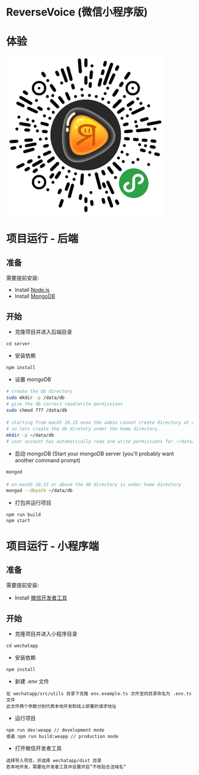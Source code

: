 # ReverseVoice (微信小程序版)

# 体验

![ 二维码](/static/qr.png)

# 项目运行 - 后端

## 准备
需要提前安装:
- Install [Node.js](https://nodejs.org/en/)
- Install [MongoDB](https://docs.mongodb.com/manual/installation/)

## 开始
- 克隆项目并进入后端目录
```
cd server
```
- 安装依赖
```
npm install
```
- 设置 mongoDB
```bash
# create the db directory
sudo mkdir -p /data/db
# give the db correct read/write permissions
sudo chmod 777 /data/db

# starting from macOS 10.15 even the admin cannot create directory at root
# so lets create the db diretory under the home directory.
mkdir -p ~/data/db
# user account has automatically read and write permissions for ~/data/db.
```
- 启动 mongoDB (Start your mongoDB server (you'll probably want another command prompt)
```bash
mongod

# on macOS 10.15 or above the db directory is under home directory
mongod --dbpath ~/data/db
```
-  打包并运行项目
```
npm run build
npm start
```

# 项目运行 - 小程序端
## 准备
需要提前安装:
- Install [微信开发者工具](https://developers.weixin.qq.com/miniprogram/dev/devtools/download.html)

## 开始
- 克隆项目并进入小程序目录
```
cd wechatapp
```
- 安装依赖
```
npm install
```

- 新建 .env 文件
```
在 wechatapp/src/utils 目录下克隆 env.example.ts 文件至同目录命名为 .env.ts 文件
此文件两个参数分别代表本地开发和线上部署的请求地址
```

-  运行项目
```
npm run dev:weapp // development mode
或者 npm run build:weapp // production mode
```

- 打开微信开发者工具
```
选择导入项目，并选择 wechatapp/dist 目录
若本地开发，需要在开发者工具中设置开启“不校验合法域名“
```
